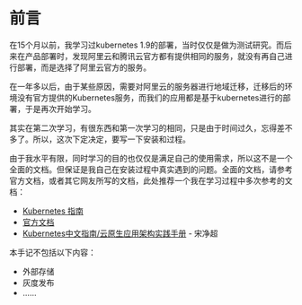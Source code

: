 # 前言

在15个月以前，我学习过kubernetes 1.9的部署，当时仅仅是做为测试研究。而后来在产品部署时，发现阿里云和腾讯云官方都有提供相同的服务，就没有再自己进行部署，而是选择了阿里云官方的服务。

在一年多以后，由于某些原因，需要对阿里云的服务器进行地域迁移，迁移后的环境没有官方提供的Kubernetes服务，而我们的应用都是基于kubernetes进行的部署，于是再次开始学习。

其实在第二次学习，有很东西和第一次学习的相同，只是由于时间过久，忘得差不多了。所以，这次下定决定，要写一下安装和过程。

由于我水平有限，同时学习的目的也仅仅是满足自己的使用需求，所以这不是一个全面的文档。但保证是我自己在安装过程中真实遇到的问题。全面的文档，请参考官方文档，或者其它网友所写的文档，此处推荐一个我在学习过程中多次参考的文档：

* [Kubernetes 指南](https://feisky.gitbooks.io/kubernetes/content/)
* [官方文档](https://kubernetes.io/zh/docs/)
* [Kubernetes中文指南/云原生应用架构实践手册](https://jimmysong.io/kubernetes-handbook/) - 宋净超

本手记不包括以下内容：

* 外部存储
* 灰度发布
* ……